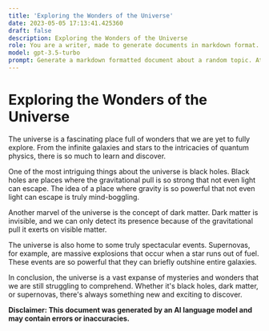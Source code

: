 ```yaml
---
title: 'Exploring the Wonders of the Universe'
date: 2023-05-05 17:13:41.425360
draft: false
description: Exploring the Wonders of the Universe
role: You are a writer, made to generate documents in markdown format. It is very important that all of the documents you generate are in valid markdown format.
model: gpt-3.5-turbo
prompt: Generate a markdown formatted document about a random topic. At the bottom, include a disclaimer explaining that the document was generated by you. The first line of the document should be the title. Make sure that the entire document is in proper markdown format, using a mix of various tags to make the document visually appealing.
---
```


# Exploring the Wonders of the Universe

The universe is a fascinating place full of wonders that we are yet to fully explore. From the infinite galaxies and stars to the intricacies of quantum physics, there is so much to learn and discover.

One of the most intriguing things about the universe is black holes. Black holes are places where the gravitational pull is so strong that not even light can escape. The idea of a place where gravity is so powerful that not even light can escape is truly mind-boggling.

Another marvel of the universe is the concept of dark matter. Dark matter is invisible, and we can only detect its presence because of the gravitational pull it exerts on visible matter.

The universe is also home to some truly spectacular events. Supernovas, for example, are massive explosions that occur when a star runs out of fuel. These events are so powerful that they can briefly outshine entire galaxies.

In conclusion, the universe is a vast expanse of mysteries and wonders that we are still struggling to comprehend. Whether it's black holes, dark matter, or supernovas, there's always something new and exciting to discover.

**Disclaimer: This document was generated by an AI language model and may contain errors or inaccuracies.**